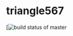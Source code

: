 # triangle567
[![build status of master](https://travis-ci.com/patelamisha/triangle567.svg?branch=main)
